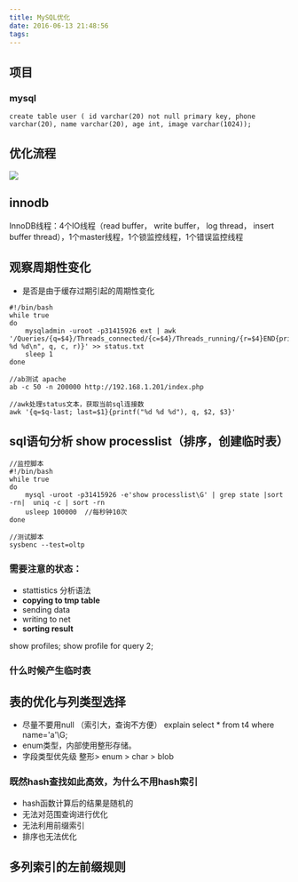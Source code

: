 ```yaml
---
title: MySQL优化
date: 2016-06-13 21:48:56
tags:
---
```


## 项目
### mysql
```
create table user ( id varchar(20) not null primary key, phone varchar(20), name varchar(20), age int, image varchar(1024));
```

## 优化流程
![](http://www.geesugar.com/BlogImg/databaseyouhualiucheng.png)

## innodb
InnoDB线程：4个IO线程（read buffer， write buffer， log thread， insert buffer thread），1个master线程，1个锁监控线程，1个错误监控线程

## 观察周期性变化
- 是否是由于缓存过期引起的周期性变化
```
#!/bin/bash
while true
do
	mysqladmin -uroot -p31415926 ext | awk '/Queries/{q=$4}/Threads_connected/{c=$4}/Threads_running/{r=$4}END{printf("%d %d %d\n", q, c, r)}' >> status.txt
	sleep 1
done

//ab测试 apache
ab -c 50 -n 200000 http://192.168.1.201/index.php

//awk处理status文本，获取当前sql连接数
awk '{q=$q-last; last=$1}{printf("%d %d %d"), q, $2, $3}'
```

## sql语句分析 show processlist（排序，创建临时表）
```
//监控脚本
#!/bin/bash
while true
do
	mysql -uroot -p31415926 -e'show processlist\G' | grep state |sort -rn|  uniq -c | sort -rn 
	usleep 100000  //每秒钟10次
done

//测试脚本
sysbenc --test=oltp
```
### 需要注意的状态：
- stattistics  分析语法
- **copying to tmp table** 
- sending data
- writing to net
- **sorting result**

show profiles;
show profile for query 2;

### 什么时候产生临时表

## 表的优化与列类型选择
- 尽量不要用null （索引大，查询不方便）
explain select * from t4 where name='a'\G;
- enum类型，内部使用整形存储。
- 字段类型优先级 整形> enum > char > blob

### 既然hash查找如此高效，为什么不用hash索引
- hash函数计算后的结果是随机的
- 无法对范围查询进行优化
- 无法利用前缀索引
- 排序也无法优化

## 多列索引的左前缀规则